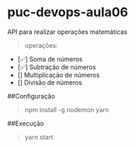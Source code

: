 # puc-devops-aula06
API para realizar operações matemáticas

>operações:
- [:white_check_mark:] Soma de números
- [:white_check_mark:] Subtração de números
- [] Multiplicação de números
- [] Divisão de números

##Configuração
> npm install -g nodemon
> yarn

##Execução
> yarn start
